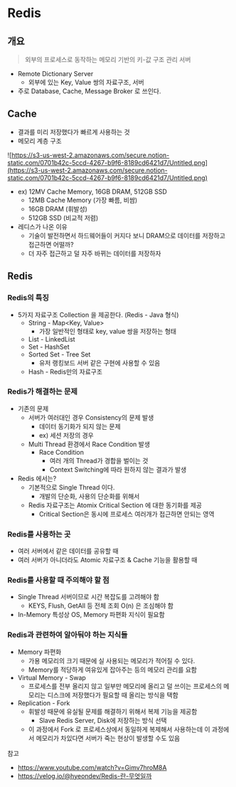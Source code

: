 # Redis

## 개요

> 외부의 프로세스로 동작하는 메모리 기반의 키-값 구조 관리 서버

- Remote Dictionary Server
  - 외부에 있는 Key, Value 쌍의 자료구조, 서버
- 주로 Database, Cache, Message Broker 로 쓰인다.

## Cache

- 결과를 미리 저장했다가 빠르게 사용하는 것
- 메모리 계층 구조

![https://s3-us-west-2.amazonaws.com/secure.notion-static.com/0701b42c-5ccd-4267-b9f6-8189cd6421d7/Untitled.png](https://s3-us-west-2.amazonaws.com/secure.notion-static.com/0701b42c-5ccd-4267-b9f6-8189cd6421d7/Untitled.png)

- ex) 12MV Cache Memory, 16GB DRAM, 512GB SSD
  - 12MB Cache Memory (가장 빠름, 비쌈)
  - 16GB DRAM (휘발성)
  - 512GB SSD (비교적 저렴)
- 레디스가 나온 이유
  - 기술이 발전하면서 하드웨어들이 커지다 보니 DRAM으로 데이터를 저장하고 접근하면 어떨까?
  - 더 자주 접근하고 덜 자주 바뀌는 데이터를 저장하자

## Redis

### Redis의 특징

- 5가지 자료구조 Collection 을 제공한다. (Redis - Java 형식)
  - String - Map<Key, Value>
    - 가장 일반적인 형태로 key, value 쌍을 저장하는 형태
  - List - LinkedList
  - Set - HashSet
  - Sorted Set - Tree Set
    - 유저 랭킹보드 서버 같은 구현에 사용할 수 있음
  - Hash - Redis만의 자료구조

### Redis가 해결하는 문제

- 기존의 문제
  - 서버가 여러대인 경우 Consistency의 문제 발생
    - 데이터 동기화가 되지 않는 문제
    - ex) 세션 저장의 경우
  - Multi Thread 환경에서 Race Condition 발생
    - Race Condition
      - 여러 개의 Thread가 경합을 벌이는 것
      - Context Switching에 따라 원하지 않는 결과가 발생
- Redis 에서는?
  - 기본적으로 Single Thread 이다.
    - 개발의 단순화, 사용의 단순화를 위해서
  - Redis 자료구조는 Atomix Critical Section 에 대한 동기화를 제공
    - Critical Section은 동시에 프로세스 여러개가 접근하면 안되는 영역

### Redis를 사용하는 곳

- 여러 서버에서 같은 데이터를 공유할 때
- 여러 서버가 아니더라도 Atomic 자료구조 & Cache 기능을 활용할 때

### Redis를 사용할 때 주의해야 할 점

- Single Thread 서버이므로 시간 복잡도를 고려해야 함
  - KEYS, Flush, GetAll 등 전체 조회 O(n) 은 조심해야 함
- In-Memory 특성상 OS, Memory 파편화 지식이 필요함

### Redis과 관련하여 알아둬야 하는 지식들

- Memory 파편화
  - 가용 메모리의 크기 때문에 실 사용되는 메모리가 적어질 수 있다.
  - Memory를 적당하게 여유있게 잡아주는 등의 메모리 관리를 요함
- Virtual Memory - Swap
  - 프로세스를 전부 올리지 않고 일부만 메모리에 올리고 덜 쓰이는 프로세스의 메모리는 디스크에 저장했다가 필요할 때 올리는 방식을 택함
- Replication - Fork
  - 휘발성 때문에 유실될 문제를 해결하기 위해서 복제 기능을 제공함
    - Slave Redis Server, Disk에 저장하는 방식 선택
  - 이 과정에서 Fork 로 프로세스상에서 동일하게 복제해서 사용하는데 이 과정에서 메모리가 차있다면 서버가 죽는 현상이 발생할 수도 있음

참고

- https://www.youtube.com/watch?v=Gimv7hroM8A
- https://velog.io/@hyeondev/Redis-란-무엇일까